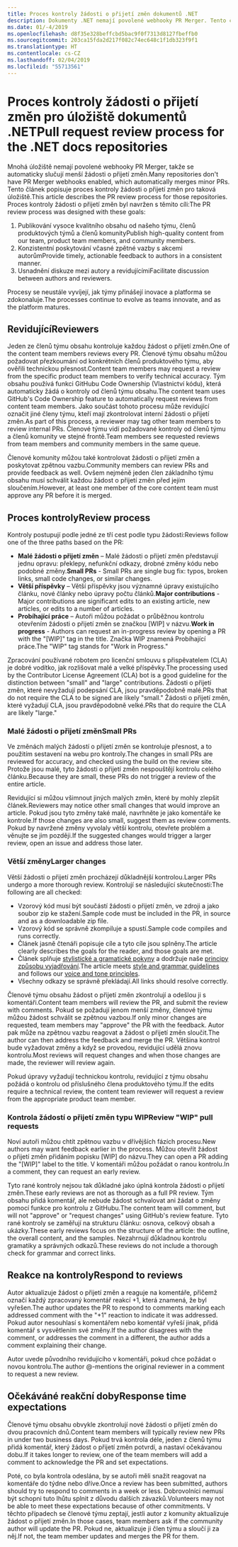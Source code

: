 ```yaml
---
title: Proces kontroly žádosti o přijetí změn dokumentů .NET
description: Dokumenty .NET nemají povolené webhooky PR Merger. Tento článek popisuje proces kontroly žádosti o přijetí změn pro taková úložiště.
ms.date: 01/-4/2019
ms.openlocfilehash: d8f35e328beffcbd5bac9f0f7313d8127fbeffb0
ms.sourcegitcommit: 203ca15fda2d217f082c74ec648c1f1db323f9f1
ms.translationtype: HT
ms.contentlocale: cs-CZ
ms.lasthandoff: 02/04/2019
ms.locfileid: "55713561"
---
```

# <a name="pull-request-review-process-for-the-net-docs-repositories"></a><span data-ttu-id="202bf-104">Proces kontroly žádosti o přijetí změn pro úložiště dokumentů .NET</span><span class="sxs-lookup"><span data-stu-id="202bf-104">Pull request review process for the .NET docs repositories</span></span>

<span data-ttu-id="202bf-105">Mnohá úložiště nemají povolené webhooky PR Merger, takže se automaticky slučují menší žádosti o přijetí změn.</span><span class="sxs-lookup"><span data-stu-id="202bf-105">Many repositories don't have PR Merger webhooks enabled, which automatically merges minor PRs.</span></span> <span data-ttu-id="202bf-106">Tento článek popisuje proces kontroly žádosti o přijetí změn pro taková úložiště.</span><span class="sxs-lookup"><span data-stu-id="202bf-106">This article describes the PR review process for those repositories.</span></span> <span data-ttu-id="202bf-107">Proces kontroly žádosti o přijetí změn byl navržen s těmito cíli:</span><span class="sxs-lookup"><span data-stu-id="202bf-107">The PR review process was designed with these goals:</span></span>

1. <span data-ttu-id="202bf-108">Publikování vysoce kvalitního obsahu od našeho týmu, členů produktových týmů a členů komunity</span><span class="sxs-lookup"><span data-stu-id="202bf-108">Publish high-quality content from our team, product team members, and community members.</span></span>
1. <span data-ttu-id="202bf-109">Konzistentní poskytování včasné zpětné vazby s akcemi autorům</span><span class="sxs-lookup"><span data-stu-id="202bf-109">Provide timely, actionable feedback to authors in a consistent manner.</span></span>
1. <span data-ttu-id="202bf-110">Usnadnění diskuze mezi autory a revidujícími</span><span class="sxs-lookup"><span data-stu-id="202bf-110">Facilitate discussion between authors and reviewers.</span></span>

<span data-ttu-id="202bf-111">Procesy se neustále vyvíjejí, jak týmy přinášejí inovace a platforma se zdokonaluje.</span><span class="sxs-lookup"><span data-stu-id="202bf-111">The processes continue to evolve as teams innovate, and as the platform matures.</span></span>

## <a name="reviewers"></a><span data-ttu-id="202bf-112">Revidující</span><span class="sxs-lookup"><span data-stu-id="202bf-112">Reviewers</span></span>

<span data-ttu-id="202bf-113">Jeden ze členů týmu obsahu kontroluje každou žádost o přijetí změn.</span><span class="sxs-lookup"><span data-stu-id="202bf-113">One of the content team members reviews every PR.</span></span> <span data-ttu-id="202bf-114">Členové týmu obsahu můžou požadovat přezkoumání od konkrétních členů produktového týmu, aby ověřili technickou přesnost.</span><span class="sxs-lookup"><span data-stu-id="202bf-114">Content team members may request a review from the specific product team members to verify technical accuracy.</span></span> <span data-ttu-id="202bf-115">Tým obsahu používá funkci GitHubu Code Ownership (Vlastnictví kódu), která automaticky žádá o kontroly od členů týmu obsahu.</span><span class="sxs-lookup"><span data-stu-id="202bf-115">The content team uses GitHub's Code Ownership feature to automatically request reviews from content team members.</span></span> <span data-ttu-id="202bf-116">Jako součást tohoto procesu může revidující označit jiné členy týmu, kteří mají zkontrolovat interní žádosti o přijetí změn.</span><span class="sxs-lookup"><span data-stu-id="202bf-116">As part of this process, a reviewer may tag other team members to review internal PRs.</span></span> <span data-ttu-id="202bf-117">Členové týmu vidí požadované kontroly od členů týmu a členů komunity ve stejné frontě.</span><span class="sxs-lookup"><span data-stu-id="202bf-117">Team members see requested reviews from team members and community members in the same queue.</span></span>

<span data-ttu-id="202bf-118">Členové komunity můžou také kontrolovat žádosti o přijetí změn a poskytovat zpětnou vazbu.</span><span class="sxs-lookup"><span data-stu-id="202bf-118">Community members can review PRs and provide feedback as well.</span></span> <span data-ttu-id="202bf-119">Ovšem nejméně jeden člen základního týmu obsahu musí schválit každou žádost o přijetí změn před jejím sloučením.</span><span class="sxs-lookup"><span data-stu-id="202bf-119">However, at least one member of the core content team must approve any PR before it is merged.</span></span>

## <a name="review-process"></a><span data-ttu-id="202bf-120">Proces kontroly</span><span class="sxs-lookup"><span data-stu-id="202bf-120">Review process</span></span>

<span data-ttu-id="202bf-121">Kontroly postupují podle jedné ze tří cest podle typu žádosti:</span><span class="sxs-lookup"><span data-stu-id="202bf-121">Reviews follow one of the three paths based on the PR:</span></span>

- <span data-ttu-id="202bf-122">**Malé žádosti o přijetí změn** – Malé žádosti o přijetí změn představují jednu opravu: překlepy, nefunkční odkazy, drobné změny kódu nebo podobné změny.</span><span class="sxs-lookup"><span data-stu-id="202bf-122">**Small PRs** - Small PRs are single bug fix: typos, broken links, small code changes, or similar changes.</span></span>
- <span data-ttu-id="202bf-123">**Větší příspěvky** – Větší příspěvky jsou významné úpravy existujícího článku, nové články nebo úpravy počtu článků.</span><span class="sxs-lookup"><span data-stu-id="202bf-123">**Major contributions** - Major contributions are significant edits to an existing article, new articles, or edits to a number of articles.</span></span>
- <span data-ttu-id="202bf-124">**Probíhající práce** – Autoři můžou požádat o průběžnou kontrolu otevřením žádosti o přijetí změn se značkou [WIP] v názvu.</span><span class="sxs-lookup"><span data-stu-id="202bf-124">**Work in progress** - Authors can request an in-progress review by opening a PR with the "[WIP]" tag in the title.</span></span> <span data-ttu-id="202bf-125">Značka WIP znamená Probíhající práce.</span><span class="sxs-lookup"><span data-stu-id="202bf-125">The "WIP" tag stands for "Work in Progress."</span></span> 

<span data-ttu-id="202bf-126">Zpracování používané robotem pro licenční smlouvu s přispěvatelem (CLA) je dobré vodítko, jak rozlišovat malé a velké příspěvky.</span><span class="sxs-lookup"><span data-stu-id="202bf-126">The processing used by the Contributor License Agreement (CLA) bot is a good guideline for the distinction between "small" and "large" contributions.</span></span> <span data-ttu-id="202bf-127">Žádosti o přijetí změn, které nevyžadují podepsání CLA, jsou pravděpodobně malé.</span><span class="sxs-lookup"><span data-stu-id="202bf-127">PRs that do not require the CLA to be signed are likely "small."</span></span> <span data-ttu-id="202bf-128">Žádosti o přijetí změn, které vyžadují CLA, jsou pravděpodobně velké.</span><span class="sxs-lookup"><span data-stu-id="202bf-128">PRs that do require the CLA are likely "large."</span></span>

### <a name="small-prs"></a><span data-ttu-id="202bf-129">Malé žádosti o přijetí změn</span><span class="sxs-lookup"><span data-stu-id="202bf-129">Small PRs</span></span>

<span data-ttu-id="202bf-130">Ve změnách malých žádostí o přijetí změn se kontroluje přesnost, a to použitím sestavení na webu pro kontroly.</span><span class="sxs-lookup"><span data-stu-id="202bf-130">The changes in small PRs are reviewed for accuracy, and checked using the build on the review site.</span></span> <span data-ttu-id="202bf-131">Protože jsou malé, tyto žádosti o přijetí změn nespouštějí kontrolu celého článku.</span><span class="sxs-lookup"><span data-stu-id="202bf-131">Because they are small, these PRs do not trigger a review of the entire article.</span></span> 

<span data-ttu-id="202bf-132">Revidující si můžou všimnout jiných malých změn, které by mohly zlepšit článek.</span><span class="sxs-lookup"><span data-stu-id="202bf-132">Reviewers may notice other small changes that would improve an article.</span></span> <span data-ttu-id="202bf-133">Pokud jsou tyto změny také malé, navrhněte je jako komentáře ke kontrole.</span><span class="sxs-lookup"><span data-stu-id="202bf-133">If those changes are also small, suggest them as review comments.</span></span> <span data-ttu-id="202bf-134">Pokud by navržené změny vyvolaly větší kontrolu, otevřete problém a věnujte se jim později.</span><span class="sxs-lookup"><span data-stu-id="202bf-134">If the suggested changes would trigger a larger review, open an issue and address those later.</span></span> 

### <a name="larger-changes"></a><span data-ttu-id="202bf-135">Větší změny</span><span class="sxs-lookup"><span data-stu-id="202bf-135">Larger changes</span></span>

<span data-ttu-id="202bf-136">Větší žádosti o přijetí změn procházejí důkladnější kontrolou.</span><span class="sxs-lookup"><span data-stu-id="202bf-136">Larger PRs undergo a more thorough review.</span></span> <span data-ttu-id="202bf-137">Kontrolují se následující skutečnosti:</span><span class="sxs-lookup"><span data-stu-id="202bf-137">The following are all checked:</span></span>

- <span data-ttu-id="202bf-138">Vzorový kód musí být součástí žádosti o přijetí změn, ve zdroji a jako soubor zip ke stažení.</span><span class="sxs-lookup"><span data-stu-id="202bf-138">Sample code must be included in the PR, in source and as a downloadable zip file.</span></span>
- <span data-ttu-id="202bf-139">Vzorový kód se správně zkompiluje a spustí.</span><span class="sxs-lookup"><span data-stu-id="202bf-139">Sample code compiles and runs correctly.</span></span>
- <span data-ttu-id="202bf-140">Článek jasně čtenáři popisuje cíle a tyto cíle jsou splněny.</span><span class="sxs-lookup"><span data-stu-id="202bf-140">The article clearly describes the goals for the reader, and those goals are met.</span></span>
- <span data-ttu-id="202bf-141">Článek splňuje [stylistické a gramatické pokyny](dotnet-style-guide.md) a dodržuje naše [principy způsobu vyjadřování](dotnet-voice-tone.md).</span><span class="sxs-lookup"><span data-stu-id="202bf-141">The article meets [style and grammar guidelines](dotnet-style-guide.md) and follows our [voice and tone principles](dotnet-voice-tone.md).</span></span>
- <span data-ttu-id="202bf-142">Všechny odkazy se správně překládají.</span><span class="sxs-lookup"><span data-stu-id="202bf-142">All links should resolve correctly.</span></span>

<span data-ttu-id="202bf-143">Členové týmu obsahu žádost o přijetí změn zkontrolují a odešlou ji s komentáři.</span><span class="sxs-lookup"><span data-stu-id="202bf-143">Content team members will review the PR, and submit the review with comments.</span></span> <span data-ttu-id="202bf-144">Pokud se požadují jenom menší změny, členové týmu můžou žádost schválit se zpětnou vazbou.</span><span class="sxs-lookup"><span data-stu-id="202bf-144">If only minor changes are requested, team members may "approve" the PR with the feedback.</span></span> <span data-ttu-id="202bf-145">Autor pak může na zpětnou vazbu reagovat a žádost o přijetí změn sloučit.</span><span class="sxs-lookup"><span data-stu-id="202bf-145">The author can then address the feedback and merge the PR.</span></span> <span data-ttu-id="202bf-146">Většina kontrol bude vyžadovat změny a když se provedou, revidující udělá znovu kontrolu.</span><span class="sxs-lookup"><span data-stu-id="202bf-146">Most reviews will request changes and when those changes are made, the reviewer will review again.</span></span>

<span data-ttu-id="202bf-147">Pokud úpravy vyžadují technickou kontrolu, revidující z týmu obsahu požádá o kontrolu od příslušného člena produktového týmu.</span><span class="sxs-lookup"><span data-stu-id="202bf-147">If the edits require a technical review, the content team reviewer will request a review from the appropriate product team member.</span></span>

### <a name="review-wip-pull-requests"></a><span data-ttu-id="202bf-148">Kontrola žádostí o přijetí změn typu WIP</span><span class="sxs-lookup"><span data-stu-id="202bf-148">Review "WIP" pull requests</span></span>

<span data-ttu-id="202bf-149">Noví autoři můžou chtít zpětnou vazbu v dřívějších fázích procesu.</span><span class="sxs-lookup"><span data-stu-id="202bf-149">New authors may want feedback earlier in the process.</span></span> <span data-ttu-id="202bf-150">Můžou otevřít žádost o přijetí změn přidáním popisku [WIP] do názvu.</span><span class="sxs-lookup"><span data-stu-id="202bf-150">They can open a PR adding the "[WIP]" label to the title.</span></span> <span data-ttu-id="202bf-151">V komentáři můžou požádat o ranou kontrolu.</span><span class="sxs-lookup"><span data-stu-id="202bf-151">In a comment, they can request an early review.</span></span>

<span data-ttu-id="202bf-152">Tyto rané kontroly nejsou tak důkladné jako úplná kontrola žádosti o přijetí změn.</span><span class="sxs-lookup"><span data-stu-id="202bf-152">These early reviews are not as thorough as a full PR review.</span></span> <span data-ttu-id="202bf-153">Tým obsahu přidá komentář, ale nebude žádost schvalovat ani žádat o změny pomocí funkce pro kontrolu z GitHubu.</span><span class="sxs-lookup"><span data-stu-id="202bf-153">The content team will comment, but will not "approve" or "request changes" using GitHub's review feature.</span></span> <span data-ttu-id="202bf-154">Tyto rané kontroly se zaměřují na strukturu článku: osnova, celkový obsah a ukázky.</span><span class="sxs-lookup"><span data-stu-id="202bf-154">These early reviews focus on the structure of the article: the outline, the overall content, and the samples.</span></span> <span data-ttu-id="202bf-155">Nezahrnují důkladnou kontrolu gramatiky a správných odkazů.</span><span class="sxs-lookup"><span data-stu-id="202bf-155">These reviews do not include a thorough check for grammar and correct links.</span></span>

## <a name="respond-to-reviews"></a><span data-ttu-id="202bf-156">Reakce na kontroly</span><span class="sxs-lookup"><span data-stu-id="202bf-156">Respond to reviews</span></span>

<span data-ttu-id="202bf-157">Autor aktualizuje žádost o přijetí změn a reaguje na komentáře, přičemž označí každý zpracovaný komentář reakcí +1, která znamená, že byl vyřešen.</span><span class="sxs-lookup"><span data-stu-id="202bf-157">The author updates the PR to respond to comments marking each addressed comment with the "+1" reaction to indicate it was addressed.</span></span> <span data-ttu-id="202bf-158">Pokud autor nesouhlasí s komentářem nebo komentář vyřeší jinak, přidá komentář s vysvětlením své změny.</span><span class="sxs-lookup"><span data-stu-id="202bf-158">If the author disagrees with the comment, or addresses the comment in a different, the author adds a comment explaining their change.</span></span>

<span data-ttu-id="202bf-159">Autor uvede původního revidujícího v komentáři, pokud chce požádat o novou kontrolu.</span><span class="sxs-lookup"><span data-stu-id="202bf-159">The author @-mentions the original reviewer in a comment to request a new review.</span></span> 

## <a name="response-time-expectations"></a><span data-ttu-id="202bf-160">Očekáváné reakční doby</span><span class="sxs-lookup"><span data-stu-id="202bf-160">Response time expectations</span></span>

<span data-ttu-id="202bf-161">Členové týmu obsahu obvykle zkontrolují nové žádosti o přijetí změn do dvou pracovních dnů.</span><span class="sxs-lookup"><span data-stu-id="202bf-161">Content team members will typically review new PRs in under two business days.</span></span> <span data-ttu-id="202bf-162">Pokud trvá kontrola déle, jeden z členů týmu přidá komentář, který žádost o přijetí změn potvrdí, a nastaví očekávanou dobu.</span><span class="sxs-lookup"><span data-stu-id="202bf-162">If it takes longer to review, one of the team members will add a comment to acknowledge the PR and set expectations.</span></span>

<span data-ttu-id="202bf-163">Poté, co byla kontrola odeslána, by se autoři měli snažit reagovat na komentáře do týdne nebo dříve.</span><span class="sxs-lookup"><span data-stu-id="202bf-163">Once a review has been submitted, authors should try to respond to comments in a week or less.</span></span> <span data-ttu-id="202bf-164">Dobrovolníci nemusí být schopni tuto lhůtu splnit z důvodu dalších závazků.</span><span class="sxs-lookup"><span data-stu-id="202bf-164">Volunteers may not be able to meet these expectations because of other commitments.</span></span> <span data-ttu-id="202bf-165">V těchto případech se členové týmu zeptají, jestli autor z komunity aktualizuje žádost o přijetí změn.</span><span class="sxs-lookup"><span data-stu-id="202bf-165">In those cases, team members ask if the community author will update the PR.</span></span> <span data-ttu-id="202bf-166">Pokud ne, aktualizuje ji člen týmu a sloučí ji za něj.</span><span class="sxs-lookup"><span data-stu-id="202bf-166">If not, the team member updates and merges the PR for them.</span></span>
